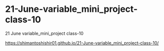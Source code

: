 # 21-June-variable_mini_project-class-10
21 June variable_mini_project class-10

 https://shimantoshishir01.github.io/21-June-variable_mini_project-class-10/
